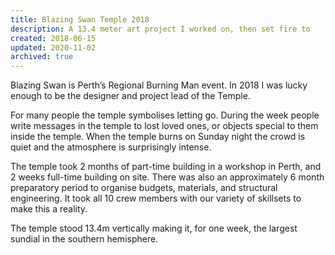 ```yaml
---
title: Blazing Swan Temple 2018
description: A 13.4 meter art project I worked on, then set fire to
created: 2018-06-15
updated: 2020-11-02
archived: true
---
```


Blazing Swan is Perth’s Regional Burning Man event. In 2018 I was lucky enough to be the designer and project lead of the Temple.

For many people the temple symbolises letting go. During the week people write messages in the temple to lost loved ones, or objects special to them inside the temple. When the temple burns on Sunday night the crowd is quiet and the atmosphere is surprisingly intense.

The temple took 2 months of part-time building in a workshop in Perth, and 2 weeks full-time building on site. There was also an approximately 6 month preparatory period to organise budgets, materials, and structural engineering. It took all 10 crew members with our variety of skillsets to make this a reality.

The temple stood 13.4m vertically making it, for one week, the largest sundial in the southern hemisphere.
